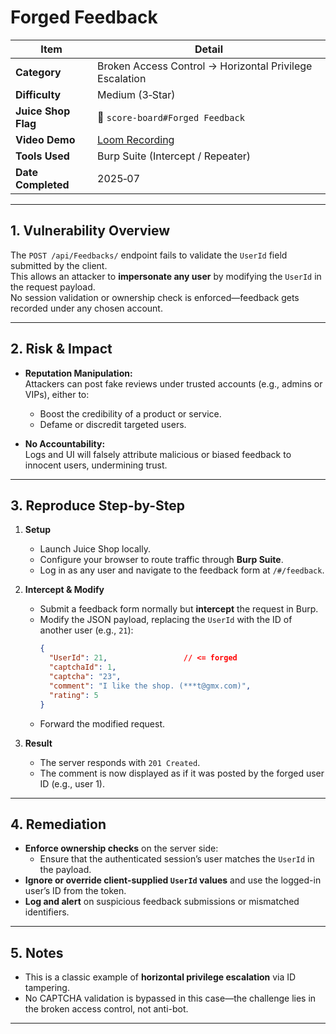 # Forged Feedback 

| Item              | Detail                                                                 |
|-------------------|------------------------------------------------------------------------|
| **Category**      | Broken Access Control → Horizontal Privilege Escalation                |
| **Difficulty**    | Medium (3‑Star)                                                         |
| **Juice Shop Flag** | 🎯 `score-board#Forged Feedback`                                      |
| **Video Demo**    | [Loom Recording](https://www.loom.com/share/a740a5ef424e4c4985a02cdcbe4761d6?sid=6e2ab31e-a2c2-439f-a5b9-caf40871707b) |
| **Tools Used**    | Burp Suite (Intercept / Repeater)                                      |
| **Date Completed**| 2025‑07    
---

## 1. Vulnerability Overview

The `POST /api/Feedbacks/` endpoint fails to validate the `UserId` field submitted by the client.  
This allows an attacker to **impersonate any user** by modifying the `UserId` in the request payload.  
No session validation or ownership check is enforced—feedback gets recorded under any chosen account.

---

## 2. Risk & Impact

- **Reputation Manipulation:**  
  Attackers can post fake reviews under trusted accounts (e.g., admins or VIPs), either to:
  - Boost the credibility of a product or service.
  - Defame or discredit targeted users.

- **No Accountability:**  
  Logs and UI will falsely attribute malicious or biased feedback to innocent users, undermining trust.

---

## 3. Reproduce Step-by-Step

1. **Setup**
   - Launch Juice Shop locally.
   - Configure your browser to route traffic through **Burp Suite**.
   - Log in as any user and navigate to the feedback form at `/#/feedback`.

2. **Intercept & Modify**
   - Submit a feedback form normally but **intercept** the request in Burp.
   - Modify the JSON payload, replacing the `UserId` with the ID of another user (e.g., `21`):
     ```json
     {
       "UserId": 21,                 // <= forged
       "captchaId": 1,
       "captcha": "23",
       "comment": "I like the shop. (***t@gmx.com)",
       "rating": 5
     }
     ```
   - Forward the modified request.

3. **Result**
   - The server responds with `201 Created`.
   - The comment is now displayed as if it was posted by the forged user ID (e.g., user 1).

---

## 4. Remediation

- **Enforce ownership checks** on the server side:
  - Ensure that the authenticated session’s user matches the `UserId` in the payload.
- **Ignore or override client-supplied `UserId` values** and use the logged-in user’s ID from the token.
- **Log and alert** on suspicious feedback submissions or mismatched identifiers.

---

## 5. Notes

- This is a classic example of **horizontal privilege escalation** via ID tampering.
- No CAPTCHA validation is bypassed in this case—the challenge lies in the broken access control, not anti-bot.

---

